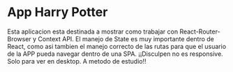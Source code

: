# App Harry Potter

Esta aplicacion esta destinada a mostrar como trabajar con React-Router-Browser y Context API. El manejo de State es muy importante dentro de React, como asi tambien el manejo correcto de las rutas para que el usuario de la APP pueda navegar dentro de una SPA.
¡¡Disculpen no es responsive. Solo para ver en desktop. A metodo de estudio!!
